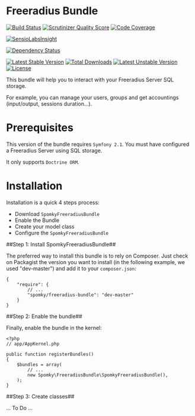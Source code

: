 Freeradius Bundle
=================

[![Build Status](https://travis-ci.org/Spomky-Labs/SpomkyFreeradiusBundle.png?branch=master)](https://travis-ci.org/Spomky-Labs/SpomkyFreeradiusBundle)
[![Scrutinizer Quality Score](https://scrutinizer-ci.com/g/Spomky-Labs/SpomkyFreeradiusBundle/badges/quality-score.png?s=fe327405739dff5a1ff78b2d5ee87f0d8ab12250)](https://scrutinizer-ci.com/g/Spomky-Labs/SpomkyFreeradiusBundle/)
[![Code Coverage](https://scrutinizer-ci.com/g/Spomky-Labs/SpomkyFreeradiusBundle/badges/coverage.png?s=4b4da5d7fe0eaf28d9e009f86782be691d8e7638)](https://scrutinizer-ci.com/g/Spomky-Labs/SpomkyFreeradiusBundle/)

[![SensioLabsInsight](https://insight.sensiolabs.com/projects/6bf3be17-dcf9-426a-be64-bbe47ebdc41d/big.png)](https://insight.sensiolabs.com/projects/6bf3be17-dcf9-426a-be64-bbe47ebdc41d)

[![Dependency Status](https://www.versioneye.com/user/projects/530b13dfec137596d2000006/badge.png)](https://www.versioneye.com/user/projects/530b13dfec137596d2000006)

[![Latest Stable Version](https://poser.pugx.org/spomky-labs/freeradius-bundle/v/stable.png)](https://packagist.org/packages/spomky-labs/freeradius-bundle) [![Total Downloads](https://poser.pugx.org/spomky-labs/freeradius-bundle/downloads.png)](https://packagist.org/packages/spomky-labs/freeradius-bundle) [![Latest Unstable Version](https://poser.pugx.org/spomky-labs/freeradius-bundle/v/unstable.png)](https://packagist.org/packages/spomky-labs/freeradius-bundle) [![License](https://poser.pugx.org/spomky-labs/freeradius-bundle/license.png)](https://packagist.org/packages/spomky-labs/freeradius-bundle)

This bundle will help you to interact with your Freeradius Server SQL storage.

For example, you can manage your users, groups and get accountings (input/output, sessions duration…).

# Prerequisites #

This version of the bundle requires `Symfony 2.1`.
You must have configured a Freeradius Server using SQL storage.

It only supports `Doctrine ORM`.

# Installation #

Installation is a quick 4 steps process:

* Download `SpomkyFreeradiusBundle`
* Enable the Bundle
* Create your model class
* Configure the `SpomkyFreeradiusBundle`

##Step 1: Install SpomkyFreeradiusBundle##

The preferred way to install this bundle is to rely on Composer. Just check on Packagist the version you want to install (in the following example, we used "dev-master") and add it to your `composer.json`:

	{
	    "require": {
	        // ...
	        "spomky/freeradius-bundle": "dev-master"
	    }
	}

##Step 2: Enable the bundle##

Finally, enable the bundle in the kernel:

	<?php
	// app/AppKernel.php
	
	public function registerBundles()
	{
	    $bundles = array(
	        // ...
	        new Spomky\FreeradiusBundle\SpomkyFreeradiusBundle(),
	    );
	}

##Step 3: Create classes##

… To Do …
